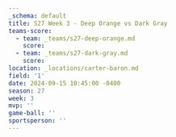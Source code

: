 ```yaml
---
_schema: default
title: S27 Week 3 - Deep Orange vs Dark Gray
teams-score:
  - team: _teams/s27-deep-orange.md
    score:
  - team: _teams/s27-dark-gray.md
    score:
location: _locations/carter-baron.md
field: '1'
date: 2024-09-15 10:45:00 -0400
season: 27
week: 3
mvp: ''
game-ball: ''
sportsperson: ''
---
```

